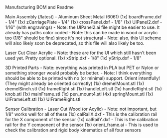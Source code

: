 Manufacturing BOM and Readme

Main Assembly (/latest) - 
Aluminum Sheet Metal (6061)
(1x) boardFrame.dxf - 1/4"
(1x) zCarriagePlate - 1/4"
(1x) crossPanel.dxf - 1/8"
(1x) UIPanel2.dxf - 1/16" (with engravings)
	- Note: the UIPanel2.ai file might be easier to use. It already has paths color coded
	- Note: this can be made in wood or acrylic too (1/8" should be fine) since it's not structural
	- Note: also, this UI scheme will also likely soon be deprecated, so this file will also likely be too.

Laser Cut Clear Acrylic
	- Note: these are for the UI which still hasn't been used yet. Pretty optional.
(1x) xStrip.dxf - 1/8"
(1x) yStrip.dxf - 1/8"

3D Printed Parts
	- Note: everything was printed in PLA but PET or Nylon or something stronger would probably be better.
	- Note: I think everything should be able to be printed with no (or minimal) support. Orient intentfully! (They might already be oriented correctly)
(1x) dremelMount.stl
(1x) dremelSinch.stl
(1x) frameRight.stl
(1x) handleLeft.stl
(1x) handleRight.stl
(1x) knob.stl
(1x) mainFrame.stl
(1x) pen_mount4.stl
(4x) springMount.stl
(1x) UIFrameLeft.stl
(1x) UIFrameRight.stl

Sensor Calibration -
Laser Cut Wood (or Acylic)
	- Note: not important, but 1/8" works well for all of these
(1x) calRailX.dxf
	- This is the calibration rail for the X component of the sensor
(1x) calRailY.dxf
	- This is the calibration rail for the Y component of the sensor
(1x) orient_frame.ai
	- This is used to check the calibration and rigid body kinematics of all four sensors